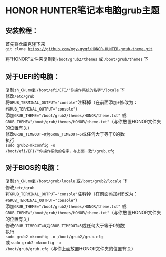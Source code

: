 HONOR HUNTER笔记本电脑grub主题
=
安装教程：<br>
-
首先将仓库克隆下来<br>
<code>git clone https://github.com/mgy-qyqf/HONOR-HUNTER-grub-theme.git</code>

将“HONOR”文件夹复制到<code>/boot/grub2/themes</code> 或 <code>/boot/grub/themes</code> 下<br>

对于UEFI的电脑：<br>
-
复制<code>zh_CN.mo</code>到<code>/boot/efi/EFI/"你操作系统的名字"/locale</code> 下<br>
修改<code>/etc/grub</code><br>
将<code>GRUB_TERMINAL_OUTPUT="console"</code>注释掉（在前面添加<code>#</code>修改为：<code>#GRUB_TERMINAL_OUTPUT="console"</code>）<br>
添加<code>GRUB_THEME="/boot/grub2/themes/HONOR/theme.txt"</code> 或<br>
<code>GRUB_THEME="/boot/grub/themes/HONOR/theme.txt"</code>（与你放置HONOR文件夹的位置有关）<br>
修改<code>GRUB_TIMEOUT=0</code>为<code>GRUB_TIMEOUT=5</code>或任何大于等于0的数<br>
执行<br>
<code>sudo grub2-mkconfig -o /boot/efi/EFI/"你操作系统的名字，与上面一致"/grub.cfg</code><br>

对于BIOS的电脑：<br>
-
复制<code>zh_CN.mo</code>到<code>/boot/grub/locale</code> 或<code>/boot/grub2/locale</code> 下<br>
修改<code>/etc/grub</code><br>
将<code>GRUB_TERMINAL_OUTPUT="console"</code>注释掉（在前面添加<code>#</code>修改为：<code>#GRUB_TERMINAL_OUTPUT="console"</code>）<br>
添加<code>GRUB_THEME="/boot/grub2/themes/HONOR/theme.txt"</code> 或<br>
<code>GRUB_THEME="/boot/grub/themes/HONOR/theme.txt"</code>（与你放置HONOR文件夹的位置有关）<br>
修改<code>GRUB_TIMEOUT=0</code>为<code>GRUB_TIMEOUT=5</code>或任何大于等于0的数<br>
执行<br>
<code>sudo grub2-mkconfig -o /boot/grub2/grub.cfg</code><br>
或
<code>sudo grub2-mkconfig -o /boot/grub/grub.cfg</code>（与你上面放置HONOR文件夹的位置有关）<br>
